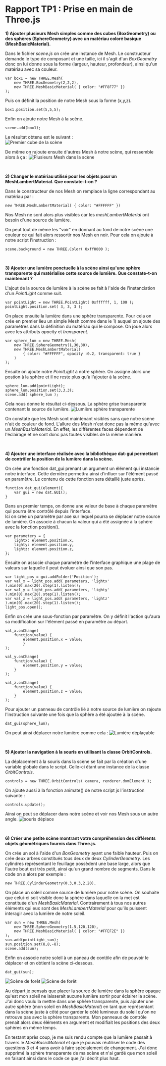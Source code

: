 # Rapport TP1 : Prise en main de Three.js

**1) Ajouter plusieurs Mesh simples comme des cubes (BoxGeometry) ou des sphères (SphereGeometry) avec un matériau coloré basique (MeshBasicMaterial).**

Dans le fichier *scene.js* on crée une instance de Mesh.
Le constructeur demande le type de composant et une taille, ici il s'agit d'un *BoxGeometry* donc on lui donne sous la forme (largeur, hauteur, profondeur), ainsi qu'un matériau avec sa couleur.  

    var box1 = new THREE.Mesh(
        new THREE.BoxGeometry(2,2,2),
        new THREE.MeshBasicMaterial( { color: "#FF8F77" })
    );
Puis on définit la position de notre Mesh sous la forme (x,y,z).

    box1.position.set(5,5,5);
  
Enfin on ajoute notre Mesh à la scène.

    scene.add(box1);

Le résultat obtenu est le suivant :  
![Premier cube de la scène](./img/capture_cube_position.png)  

De même on rajoute ensuite d'autres Mesh à notre scène, qui ressemble alors à ça :
![Plusieurs Mesh dans la scène](./img/plusieurs_objets.png)

&nbsp;

**2) Changer le matériau utilisé pour les objets pour un MeshLambertMaterial. Que constate-t-on ?**  

Dans le constructeur de nos Mesh on remplace la ligne correspondant au matériau par :

    new THREE.MeshLambertMaterial( { color: "#FFFFFF" })

Nos Mesh ne sont alors plus visibles car les *meshLambertMaterial* ont besoin d'une source de lumière.

On peut tout de même les "voir" en donnant au fond de notre scène une couleur ce qui fait alors ressortir nos Mesh en noir.
Pour cela on ajoute à notre script l'instruction :

    scene.background = new THREE.Color( 0xff0000 ); 

&nbsp;

**3) Ajouter une lumière ponctuelle à la scène ainsi qu'une sphère transparente qui matérialise cette source de lumière. Que constate-t-on maintenant ?**  

L'ajout de la source de lumière à la scène se fait à l'aide de l'instanciation d'un *PointLight* comme suit.

    var pointLight = new THREE.PointLight( 0xffffff, 1, 100 );
    pointLight.position.set( 3, 3, 3 );

On place ensuite la lumière dans une sphère transparente. Pour cela on crée en premier lieu un simple Mesh comme dans le 1) auquel on ajoute des paramètres dans la définition du matériau qui le compose. On joue alors avec les attributs *opacity* et *transparent*.

    var sphere_lum = new THREE.Mesh(
        new THREE.SphereGeometry(1,30,30),
        new THREE.MeshLambertMaterial( 
            { color: "#FFFFFF", opacity :0.2, transparent: true }
        )
    );

Ensuite on ajoute notre *PointLight* à notre sphère. On assigne alors une postion à la sphère et il ne reste plus qu'à l'ajouter à la scène.

    sphere_lum.add(pointLight);
    sphere_lum.position.set(3,3,3);
    scene.add( sphere_lum );

Cela nous donne le résultat ci-dessous. La sphère grise transparente contenant la source de lumière.
![Lumière sphère transparente](./img/lumiere_dans_sphere.png)

On constate que les Mesh sont maintenant visibles sans que notre scène n'ait de couleur de fond. L'allure des Mesh n'est donc pas la même qu'avec un *MeshBasicMaterial*. En effet, les différentes faces dépendent de l'éclairage et ne sont donc pas toutes visibles de la même manière.

&nbsp;

**4) Ajouter une interface réalisée avec la bibliothèque dat-gui permettant de contrôler la position de la lumière dans la scène.**  

On crée une fonction dat_gui prenant un argument un élément qui instancie notre interface. Cette dernière permettra ainsi d'influer sur l'élément passé en paramètre. Le contenu de cette fonction sera détaillé juste après.

    function dat_gui(element){
        var gui = new dat.GUI();
    }

Dans un premier temps, on donne une valeur de base à chaque paramètre qui pourra être contrôlé depuis l'interface.  
Ici on crée un paramètre par axe sur lequel pourra se déplacer notre source de lumière. On associe à chacun la valeur qui a été assignée à la sphère avec la fonction position().

    var parameters = {
        lightx: element.position.x,
        lighty: element.position.y,
        lightz: element.position.z,
    };

Ensuite on associe chaque paramètre de l'interface graphique une plage de valeurs sur laquelle il peut évoluer ainsi que son pas.

    var light_pos = gui.addFolder('Position');
    var val_x = light_pos.add( parameters, 'lightx' ).min(0).max(20).step(1).listen();
    var val_y = light_pos.add( parameters, 'lighty' ).min(0).max(20).step(1).listen();
    var val_z = light_pos.add( parameters, 'lightz' ).min(0).max(20).step(1).listen();
    light_pos.open();

Enfin on crée une sous-fonction par paramêtre. On y définit l'action qu'aura sa modification sur l'élément passé en paramètre au départ.

    val_x.onChange(
        function(value) { 
            element.position.x = value;
            }
    );
        
    val_y.onChange(
        function(value) { 
            element.position.y = value;
        }
    ); 
       
    val_z.onChange(
        function(value) { 
            element.position.z = value;
        }
    ); 

Pour ajouter un panneau de contrôle lié à notre source de lumière on rajoute l'instruction suivante une fois que la sphère a été ajoutée à la scène.

    dat_gui(sphere_lum);

On peut ainsi déplacer notre lumière comme cela :
![Lumière déplaçable](./img/lumiere_deplacable.png)

&nbsp;

**5) Ajouter la navigation à la souris en utilisant la classe OrbitControls.**

La déplacement à la souris dans la scène se fait par la création d'une variable globale dans le script. Celle-ci étant une instance de la classe *OrbitControls*.

    controls = new THREE.OrbitControls( camera, renderer.domElement );

On ajoute aussi à la fonction animate() de notre script js l'instruction suivante :

    controls.update();

Ainsi on peut se déplacer dans notre scène et voir nos Mesh sous un autre angle.
![souris déplace](./img/deplacement_souris.png)

&nbsp;

**6) Créer une petite scène montrant votre compréhension des différents objets géométriques fournis dans Three.js.**

On crée un sol à l'aide d'un *BoxGeometry* ayant une faible hauteur. Puis on crée deux arbres constitués tous deux de deux *CylinderGeometry*. Les cylindres représentant le feuillage possèdent une base large, alors que l'autre bout est très petit, ainsi qu'un grand nombre de segments. Dans le code on a alors par exemple :

    new THREE.CylinderGeometry(0.3,0.3,2,20),

On place un soleil comme source de lumière pour notre scène. On souhaite que celui-ci soit visible donc la sphère dans laquelle on la met est constituée d'un *MeshBasicMaterial*. Contrairement à tous nos autres éléments qui eux sont des *MeshLambertMaterial* pour qu'ils puissent interagir avec la lumière de notre soleil.

    var sun = new THREE.Mesh(
        new THREE.SphereGeometry(1.5,120,120),
        new THREE.MeshBasicMaterial( { color: "#FFEF2E" })
    );
    sun.add(pointLight_sun);
    sun.position.set(8,8,-8);
    scene.add(sun);

Enfin on associe notre soleil à un paneau de contôle afin de pouvoir le déplacer et on obtient la scène ci-dessous.

    dat_gui(sun);

![Scène de forêt](./img/scene_foret2.png)
![Scène de forêt](./img/scene_foret.png)

Au départ je pensais que placer la source de lumière dans la sphère opaque qu'est mon soleil ne laisserait aucune lumière sortir pour éclairer la scène. J'ai donc voulu la mettre dans une sphère transparente, puis ajouter une autre sphère (mon soleil en *MeshBasicMateral*) en tant que représentant dans la scène juste à côté pour garder le côté lumineux du soleil qu'on ne retrouve pas avec la sphère transparente. Mon panneaux de contrôle prenait alors deux éléments en argument et modifiait les positions des deux sphères en même temps.

En testant après coup, je me suis rendu compte que la lumière passait à travers le *MeshBasicMaterial* et que je pouvais réutiliser le code des questions 3 et 4 sans avoir à faire spécialement de changement. J'ai donc supprimé la sphère transparente de ma scène et n'ai gardé que mon soleil en faisant ainsi dans le code ce que j'ai décrit plus haut.
